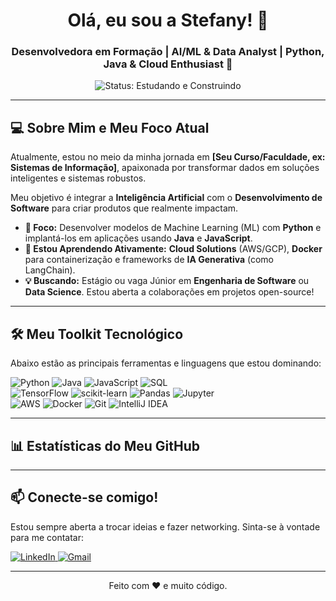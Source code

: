 <h1 align="center">Olá, eu sou a Stefany! 👋</h1>
<h3 align="center">Desenvolvedora em Formação | AI/ML & Data Analyst | Python, Java & Cloud Enthusiast 🚀</h3>

<p align="center">
  <img src="https://img.shields.io/badge/Status-Estudando%20e%20Construindo-blueviolet?style=for-the-badge&logo=github" alt="Status: Estudando e Construindo"/>
</p>

---

## 💻 Sobre Mim e Meu Foco Atual

Atualmente, estou no meio da minha jornada em **[Seu Curso/Faculdade, ex: Sistemas de Informação]**, apaixonada por transformar dados em soluções inteligentes e sistemas robustos.

Meu objetivo é integrar a **Inteligência Artificial** com o **Desenvolvimento de Software** para criar produtos que realmente impactam.

- **🔭 Foco:** Desenvolver modelos de Machine Learning (ML) com **Python** e implantá-los em aplicações usando **Java** e **JavaScript**.
- **🌱 Estou Aprendendo Ativamente:** **Cloud Solutions** (AWS/GCP), **Docker** para containerização e frameworks de **IA Generativa** (como LangChain).
- **💡 Buscando:** Estágio ou vaga Júnior em **Engenharia de Software** ou **Data Science**. Estou aberta a colaborações em projetos open-source!

---

## 🛠️ Meu Toolkit Tecnológico

Abaixo estão as principais ferramentas e linguagens que estou dominando:

<p align="left">
  <img src="https://img.shields.io/badge/Python-3670A0?style=for-the-badge&logo=python&logoColor=ffdd54" alt="Python"/>
  <img src="https://img.shields.io/badge/Java-007396?style=for-the-badge&logo=java&logoColor=white" alt="Java"/>
  <img src="https://img.shields.io/badge/JavaScript-F7DF1E?style=for-the-badge&logo=javascript&logoColor=black" alt="JavaScript"/>
  <img src="https://img.shields.io/badge/SQL-4479A1?style=for-the-badge&logo=sqlite&logoColor=white" alt="SQL"/>
  
  <br>

  <img src="https://img.shields.io/badge/TensorFlow-FF6F00?style=for-the-badge&logo=tensorflow&logoColor=white" alt="TensorFlow"/>
  <img src="https://img.shields.io/badge/scikit--learn-F7931E?style=for-the-badge&logo=scikit-learn&logoColor=white" alt="scikit-learn"/>
  <img src="https://img.shields.io/badge/Pandas-150458?style=for-the-badge&logo=pandas&logoColor=white" alt="Pandas"/>
  <img src="https://img.shields.io/badge/Jupyter-F37626?style=for-the-badge&logo=jupyter&logoColor=white" alt="Jupyter"/>
  
  <br>

  <img src="https://img.shields.io/badge/AWS-232F3E?style=for-the-badge&logo=amazon-aws&logoColor=white" alt="AWS"/>
  <img src="https://img.shields.io/badge/Docker-2496ED?style=for-the-badge&logo=docker&logoColor=white" alt="Docker"/>
  <img src="https://img.shields.io/badge/Git-F05032?style=for-the-badge&logo=git&logoColor=white" alt="Git"/>
  <img src="https://img.shields.io/badge/IntelliJ%20IDEA-000000.svg?style=for-the-badge&logo=intellij-idea&logoColor=white" alt="IntelliJ IDEA"/>
</p>

---

## 📊 Estatísticas do Meu GitHub

---

## 📫 Conecte-se comigo!

Estou sempre aberta a trocar ideias e fazer networking. Sinta-se à vontade para me contatar:

<p align="left">
  <a href="www.linkedin.com/in/stefanyzaia" target="_blank">
    <img src="https://img.shields.io/badge/LinkedIn-0077B5?style=for-the-badge&logo=linkedin&logoColor=white" alt="LinkedIn"/>
  </a>
  <a href="mailto:stefanyfabiane@gmail.com">
    <img src="https://img.shields.io/badge/Gmail-D14836?style=for-the-badge&logo=gmail&logoColor=white" alt="Gmail"/>
  </a>
</p>

---
<p align="center">
  Feito com ❤️ e muito código.
</p>
